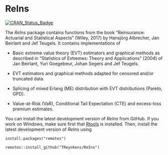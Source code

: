 <!-- README.md is generated from README.Rmd. Please edit that file -->

# ReIns

[![CRAN\_Status\_Badge](https://www.r-pkg.org/badges/version/ReIns)](https://cran.r-project.org/package=ReIns)

The *ReIns* package contains functions from the book “Reinsurance:
Actuarial and Statistical Aspects” (Wiley, 2017) by Hansjörg Albrecher,
Jan Beirlant and Jef Teugels. It contains implementations of

  - Basic extreme value theory (EVT) estimators and graphical methods as
    described in “Statistics of Extremes: Theory and Applications”
    (2004) of Jan Beirlant, Yuri Goegebeur, Johan Segers and Jef
    Teugels.

  - EVT estimators and graphical methods adapted for censored and/or
    truncated data.

  - Splicing of mixed Erlang (ME) distribution with EVT distributions
    (Pareto, GPD).

  - Value-at-Risk (VaR), Conditional Tail Expectation (CTE) and
    excess-loss premium estimates.

You can install the latest development version of *ReIns* from GitHub.
If you work on Windows, make sure first that
[Rtools](https://cran.r-project.org/bin/windows/Rtools/) is installed.
Then, install the latest development version of *ReIns* using

    install.packages("remotes")
    
    remotes::install_github("TReynkens/ReIns")
